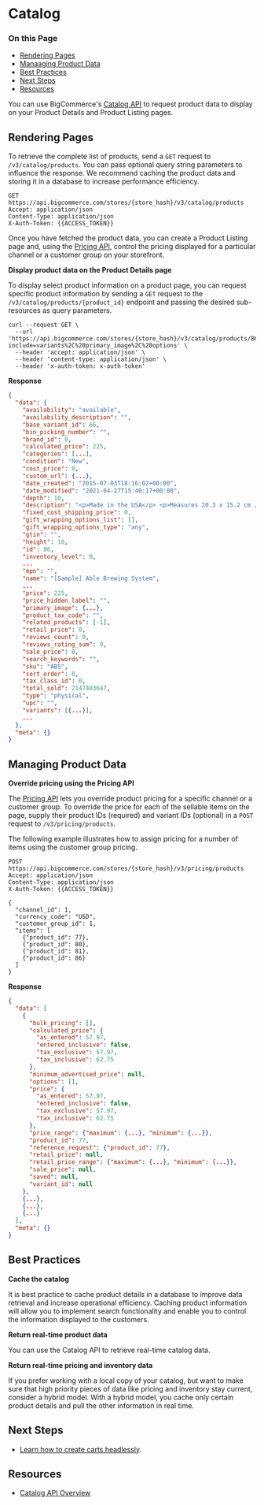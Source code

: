 # Catalog

<div class="otp" id="no-index">

### On this Page	
- [Rendering Pages](#rendering-pages)
- [Manaaging Product Data](#managing-product-data)
- [Best Practices](#best-practices)
- [Next Steps](#next-steps)
- [Resources](#resources)

</div>


You can use BigCommerce's [Catalog API](https://developer.bigcommerce.com/api-reference/catalog/catalog-api) to request product data to display on your Product Details and Product Listing pages.

## Rendering Pages

To retrieve the complete list of products, send a `GET` request to `/v3/catalog/products`. You can pass optional query string parameters to influence the response. We recommend caching the product data and storing it in a database to increase performance efficiency.

```http
GET https://api.bigcommerce.com/stores/{store_hash}/v3/catalog/products
Accept: application/json
Content-Type: application/json
X-Auth-Token: {{ACCESS_TOKEN}}

``` 

Once you have fetched the product data, you can create a Product Listing page and, using the [Pricing API](https://developer.bigcommerce.com/api-reference/store-management/pricing), control the pricing displayed for a particular channel or a customer group on your storefront.

**Display product data on the Product Details page**

To display select product information on a product page, you can request specific product information by sending a `GET` request to the `/v3/catalog/products/{product_id}` endpoint and passing the desired sub-resources as query parameters.

```shell
curl --request GET \
  --url 'https://api.bigcommerce.com/stores/{store_hash}/v3/catalog/products/86?include=variants%2C%20primary_image%2C%20options' \
  --header 'accept: application/json' \
  --header 'content-type: application/json' \
  --header 'x-auth-token: x-auth-token'
```
**Response**

```json
{
  "data": {
    "availability": "available",
    "availability_description": "",
    "base_variant_id": 66,
    "bin_picking_number": "",
    "brand_id": 0,
    "calculated_price": 225,
    "categories": [...],
    "condition": "New",
    "cost_price": 0,
    "custom_url": {...},
    "date_created": "2015-07-03T18:16:02+00:00",
    "date_modified": "2021-04-27T15:40:17+00:00",
    "depth": 10,
    "description": "<p>Made in the USA</p> <p>Measures 20.3 x 15.2 cm / 8 in x 6 in</p> <p>Capacity 946 ml / 32 oz.</p>",
    "fixed_cost_shipping_price": 0,
    "gift_wrapping_options_list": [],
    "gift_wrapping_options_type": "any",
    "gtin": "",
    "height": 10,
    "id": 86,
    "inventory_level": 0,
    ...
    "mpn": "",
    "name": "[Sample] Able Brewing System",
    ...
    "price": 225,
    "price_hidden_label": "",
    "primary_image": {...},
    "product_tax_code": "",
    "related_products": [-1],
    "retail_price": 0,
    "reviews_count": 0,
    "reviews_rating_sum": 0,
    "sale_price": 0,
    "search_keywords": "",
    "sku": "ABS",
    "sort_order": 0,
    "tax_class_id": 0,
    "total_sold": 2147483647,
    "type": "physical",
    "upc": "",
    "variants": [{...}],
    ...
  },
  "meta": {}
}
```

## Managing Product Data

**Override pricing using the Pricing API**

The [Pricing API](https://developer.bigcommerce.com/api-reference/store-management/pricing) lets you override product pricing for a specific channel or a customer group. To override the price for each of the sellable items on the page, supply their product IDs (required) and variant IDs (optional) in a `POST` request to `/v3/pricing/products`.

The following example illustrates how to assign pricing for a number of items using the customer group pricing.

```http
POST https://api.bigcommerce.com/stores/{store_hash}/v3/pricing/products
Accept: application/json
Content-Type: application/json
X-Auth-Token: {{ACCESS_TOKEN}}

{
  "channel_id": 1,
  "currency_code": "USD",
  "customer_group_id": 1,
  "items": [
    {"product_id": 77},
    {"product_id": 80},
    {"product_id": 81},
    {"product_id": 86}
  ]
}
```

**Response**

```json
{
  "data": [
    {
      "bulk_pricing": [],
      "calculated_price": {
        "as_entered": 57.97,
        "entered_inclusive": false,
        "tax_exclusive": 57.97,
        "tax_inclusive": 62.75
      },
      "minimum_advertised_price": null,
      "options": [],
      "price": {
        "as_entered": 57.97,
        "entered_inclusive": false,
        "tax_exclusive": 57.97,
        "tax_inclusive": 62.75
      },
      "price_range": {"maximum": {...}, "minimum": {...}},
      "product_id": 77,
      "reference_request": {"product_id": 77},
      "retail_price": null,
      "retail_price_range": {"maximum": {...}, "minimum": {...}},
      "sale_price": null,
      "saved": null,
      "variant_id": null
    },
    {...},
    {...},
    {...}
  ],
  "meta": {}
}
```

## Best Practices

**Cache the catalog**

It is best practice to cache product details in a database to improve data retrieval and increase operational efficiency. Caching product information will allow you to implement search functionality and enable you to control the information displayed to the customers. 

**Return real-time product data**

You can use the Catalog API to retrieve real-time catalog data. 

**Return real-time pricing and inventory data**

If you prefer working with a local copy of your catalog, but want to make sure that high priority pieces of data like pricing and inventory stay current, consider a hybrid model. With a hybrid model, you cache only certain product details and pull the other information in real time.

## Next Steps
* [Learn how to create carts headlessly]().

## Resources
* [Catalog API Overview](https://developer.bigcommerce.com/api-docs/store-management/catalog/catalog-overview)